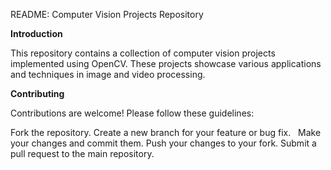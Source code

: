 README: Computer Vision Projects Repository

**Introduction**

This repository contains a collection of computer vision projects implemented using OpenCV. These projects showcase various applications and techniques in image and video processing.

**Contributing**

Contributions are welcome! Please follow these guidelines:

Fork the repository.
Create a new branch for your feature or bug fix.   
Make your changes and commit them.
Push your changes to your fork.
Submit a pull request to the main repository.   
